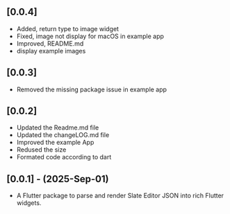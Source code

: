 ## [0.0.4]

- Added, return type to image widget
- Fixed, image not display for macOS in example app
- Improved, README.md
- display example images

## [0.0.3]

- Removed the missing package issue in example app

## [0.0.2]

- Updated the Readme.md file
- Updated the changeLOG.md file
- Improved the example App
- Redused the size
- Formated code according to dart

## [0.0.1] - (2025-Sep-01)

- A Flutter package to parse and render Slate Editor JSON into rich Flutter widgets.
